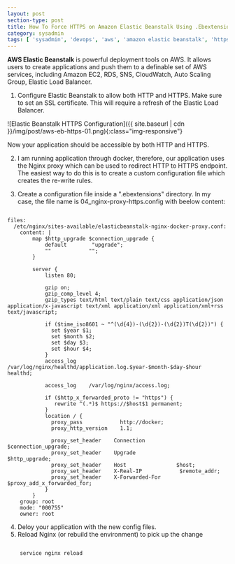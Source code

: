 ```yaml
---
layout: post
section-type: post
title: How To Force HTTPS on Amazon Elastic Beanstalk Using .Ebextensions
category: sysadmin
tags: [ 'sysadmin', 'devops', 'aws', 'amazon elastic beanstalk', 'https', 'nginx', 'ssl', 'docker' ]
--- 
```


<strong>AWS Elastic Beanstalk</strong> is powerful deployment tools on AWS. It allows users to create applications and push them to a definable set of AWS services, including Amazon EC2, RDS, SNS, CloudWatch, Auto Scaling Group, Elastic Load Balancer.

1. Configure Elastic Beanstalk to allow both HTTP and HTTPS. Make sure to set an SSL certificate. This will require a refresh of the Elastic Load Balancer.

![Elastic Beanstalk HTTPS Configuration]({{ site.baseurl | cdn }}/img/post/aws-eb-https-01.png){:class="img-responsive"}

Now your application should be accessible by both HTTP and HTTPS.

2. I am running application through docker, therefore, our application uses the Nginx proxy which can be used to redirect HTTP to HTTPS endpoint. The easiest way to do this is to create a custom configuration file which creates the re-write rules.

3. Create a configuration file inside a ".ebextensions" directory. In my case, the file name is 04_nginx-proxy-https.config with beelow content:

<pre><code data-trim class="yaml">
files: 
  /etc/nginx/sites-available/elasticbeanstalk-nginx-docker-proxy.conf: 
    content: |
        map $http_upgrade $connection_upgrade {
            default        "upgrade";
            ""            "";
        }
        
        server {
            listen 80;
        
            gzip on;
            gzip_comp_level 4;
            gzip_types text/html text/plain text/css application/json application/x-javascript text/xml application/xml application/xml+rss text/javascript;
        
            if ($time_iso8601 ~ "^(\d{4})-(\d{2})-(\d{2})T(\d{2})") {
              set $year $1;
              set $month $2;
              set $day $3;
              set $hour $4;
            }
            access_log /var/log/nginx/healthd/application.log.$year-$month-$day-$hour healthd;
        
            access_log    /var/log/nginx/access.log;
        
            if ($http_x_forwarded_proto != "https") {
               rewrite ^(.*)$ https://$host$1 permanent;
            }
            location / {
              proxy_pass            http://docker;
              proxy_http_version    1.1;
        
              proxy_set_header    Connection            $connection_upgrade;
              proxy_set_header    Upgrade                $http_upgrade;
              proxy_set_header    Host                $host;
              proxy_set_header    X-Real-IP            $remote_addr;
              proxy_set_header    X-Forwarded-For        $proxy_add_x_forwarded_for;
            }
        }
    group: root
    mode: "000755"
    owner: root
</code></pre>

4. Deloy your application with the new config files.
5. Reload Nginx (or rebuild the environment)  to pick up the change 
<pre><code data-trim class="yaml">
	service nginx reload
</code></pre>